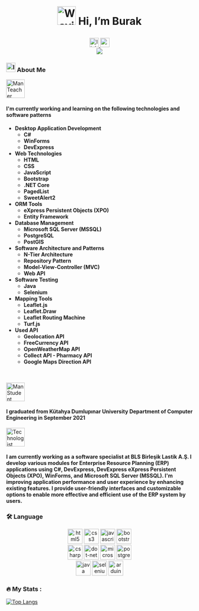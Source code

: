 <h1 align="center">
  <p>
    <img src="https://raw.githubusercontent.com/Tarikul-Islam-Anik/Animated-Fluent-Emojis/master/Emojis/Hand%20gestures/Waving%20Hand%20Light%20Skin%20Tone.png"
    alt="Waving Hand Light Skin Tone" width="50" height="50" /> 
    Hi, I’m Burak
  </p>
</h1>
<div align="center">
  <a href="https://www.linkedin.com/in/burak-yılmam-6a21191a7/">
    <img src="https://img.shields.io/static/v1?message=LinkedIn&logo=linkedin&label=&color=0077B5&logoColor=white&labelColor=&style=for-the-badge" height="25" alt="linkedin logo"  />
  </a>
  <a href="mailto:burakyilmamm@hotmail.com">
    <img src="https://img.shields.io/badge/Outlook-0078D4?style=for-the-badge&logo=microsoft-outlook&logoColor=white" height="25" alt="outlook logo"  />
  </a>
</div>
<div align="center">
  <img src="https://visitor-badge.laobi.icu/badge?page_id=Burakyilmam.Burakyilmam&"  />
</div>
<h3 align="left">
  <img src="https://raw.githubusercontent.com/Tarikul-Islam-Anik/Animated-Fluent-Emojis/master/Emojis/Objects/Identification%20Card.png" alt="Identification Card" width="25" height="25" /> 
  About Me
</h3>

<img src="https://raw.githubusercontent.com/Tarikul-Islam-Anik/Animated-Fluent-Emojis/master/Emojis/People%20with%20professions/Man%20Teacher%20Light%20Skin%20Tone.png" alt="Man Teacher Light Skin Tone" width="50" height="50" />
<h4>I'm currently working and learning on the following technologies and software patterns</h4>
<ul>
  <li><b>Desktop Application Development</b>
    <ul>
      <li><b>C#</b></li>
      <li><b>WinForms</b></li>
      <li><b>DevExpress</b></li>
    </ul>
  </li>
  <li><b>Web Technologies</b>
    <ul>
      <li><b>HTML</b></li>
      <li><b>CSS</b></li>
      <li><b>JavaScript</b></li>
      <li><b>Bootstrap</b></li>
      <li><b>.NET Core</b></li>
      <li><b>PagedList</b></li>
      <li><b>SweetAlert2</b></li>
    </ul>
  </li>
  <li><b>ORM Tools</b>
    <ul>
      <li><b>eXpress Persistent Objects (XPO)</b></li>
      <li><b>Entity Framework</b></li>
    </ul>
  </li>
  <li><b>Database Management</b>
    <ul>
      <li><b>Microsoft SQL Server (MSSQL)</b></li>
      <li><b>PostgreSQL</b></li>    
      <li><b>PostGIS</b></li>    
    </ul>
  </li>
  <li><b>Software Architecture and Patterns</b>
    <ul>
      <li><b>N-Tier Architecture</b></li>
      <li><b>Repository Pattern</b></li>
      <li><b>Model-View-Controller (MVC)</b></li>
      <li><b>Web API</b></li>
    </ul>
  </li>
  <li><b>Software Testing</b> 
    <ul>
      <li><b>Java</b></li>
      <li><b>Selenium</b></li>
    </ul>
  </li>
  <li><b>Mapping Tools</b> 
    <ul>
      <li><b>Leaflet.js</b></li>
      <li><b>Leaflet.Draw</b></li>   
      <li><b>Leaflet Routing Machine</b></li> 
      <li><b>Turf.js</b></li>    
    </ul>
  </li>
   <li><b>Used API</b> 
    <ul>
      <li><b>Geolocation API</b></li>
      <li><b>FreeCurrency API</b></li>   
      <li><b>OpenWeatherMap API</b></li> 
      <li><b>Collect API - Pharmacy API</b></li>    
      <li><b>Google Maps Direction API</b></li>    
    </ul>
  </li>
</ul>

<br><br>
<img src="https://raw.githubusercontent.com/Tarikul-Islam-Anik/Animated-Fluent-Emojis/master/Emojis/People%20with%20professions/Man%20Student%20Light%20Skin%20Tone.png" alt="Man Student Light Skin Tone" width="50" height="50" />
<h4>I graduated from Kütahya Dumlupınar University Department of Computer Engineering in September 2021</h4>
<img src="https://raw.githubusercontent.com/Tarikul-Islam-Anik/Animated-Fluent-Emojis/master/Emojis/People%20with%20professions/Technologist%20Light%20Skin%20Tone.png" alt="Technologist Light Skin Tone" width="50" height="50" /> 
<h4>
I am currently working as a software specialist at BLS Birleşik Lastik A.Ş. I develop various modules for Enterprise Resource Planning (ERP) applications using C#, DevExpress, DevExpress eXpress Persistent Objects (XPO), WinForms, and Microsoft SQL Server (MSSQL). I'm improving application performance and user experience by enhancing existing features. I provide user-friendly interfaces and customizable options to enable more effective and efficient use of the ERP system by users.
</h4>

<h3 align="left">🛠 Language</h3>

<div align="left">
  <div align="center">
    <img src="https://img.shields.io/badge/html5-%23E34F26.svg?style=for-the-badge&logo=html5&logoColor=white" height="40" alt="html5 logo"  />
    <img src="https://img.shields.io/badge/css3-%231572B6.svg?style=for-the-badge&logo=css3&logoColor=white" height="40" alt="css3 logo"  />
    <img src="https://img.shields.io/badge/javascript-%23323330.svg?style=for-the-badge&logo=javascript&logoColor=%23F7DF1E" height="40" alt="javascript logo"  />
    <img src="https://img.shields.io/badge/bootstrap-%238511FA.svg?style=for-the-badge&logo=bootstrap&logoColor=white" height="40" alt="bootstrap logo"  />
  </div>
  <div align="center">
    <img src="https://img.shields.io/badge/c%23-%23239120.svg?style=for-the-badge&logo=c-sharp&logoColor=white" height="40" alt="csharp logo"  />
    <img src="https://img.shields.io/badge/.NET-5C2D91?style=for-the-badge&logo=dotnet&logoColor=white" height="40" alt="dot-net logo"  />
    <img src="https://img.shields.io/badge/Microsoft%20SQL%20Server-CC2927?style=for-the-badge&logo=microsoft-sql-server&logoColor=white" height="40" alt="microsoftsqlserver logo"  />
    <img src="https://img.shields.io/badge/postgres-%23316192.svg?style=for-the-badge&logo=postgresql&logoColor=white" height="40" alt="postgresql logo"  />
  </div>
  <div align="center">
    <img src="https://img.shields.io/badge/java-%23ED8B00.svg?style=for-the-badge&logo=openjdk&logoColor=white" height="40" alt="java logo"  />
    <img src="https://img.shields.io/badge/-selenium-%43B02A?style=for-the-badge&logo=Selenium&logoColor=white" height="40" alt="selenium logo"  />
    <img src="https://img.shields.io/badge/Arduino-00979D?style=for-the-badge&logo=arduino&logoColor=white" height="40" alt="arduino logo"  />
  </div>
</div>

<h3 align="left">🔥   My Stats :</h3>

[![Top Langs](https://github-readme-stats-git-masterrstaa-rickstaa.vercel.app/api/top-langs/?username=Burakyilmam)](https://github.com/anuraghazra/github-readme-stats)
